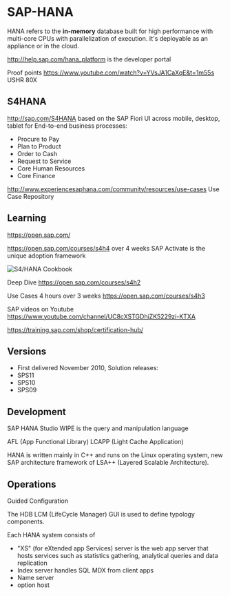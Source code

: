 # SAP-HANA

HANA refers to the <strong>in-memory</strong> database
built for high performance with multi-core CPUs with parallelization of execution.
It's deployable as an appliance or in the cloud.

http://help.sap.com/hana_platform
is the developer portal

Proof points
https://www.youtube.com/watch?v=YVsJA1CaXqE&t=1m55s
USHR 80X



## S4HANA
http://sap.com/S4HANA
based on the SAP Fiori UI across mobile, desktop, tablet
for End-to-end business processes:

* Procure to Pay
* Plan to Product
* Order to Cash
* Request to Service
* Core Human Resources
* Core Finance

http://www.experiencesaphana.com/community/resources/use-cases
Use Case Repository


## Learning
https://open.sap.com/

https://open.sap.com/courses/s4h4
over 4 weeks
SAP Activate is the unique adoption framework

![S4/HANA Cookbook](http://scn.sap.com/docs/DOC-64980)

Deep Dive
https://open.sap.com/courses/s4h2

Use Cases 4 hours over 3 weeks
https://open.sap.com/courses/s4h3

SAP videos on Youtube
https://www.youtube.com/channel/UC8cXSTGDhiZK5229zi-KTXA

https://training.sap.com/shop/certification-hub/



## Versions

* First delivered November 2010, 
Solution releases:
* SPS11
* SPS10
* SPS09



## Development
SAP HANA Studio 
WIPE is the query and manipulation language

AFL (App Functional Library)
LCAPP (Light Cache Application)

HANA is written mainly in C++ and runs on the Linux operating system,
new SAP architecture framework of LSA++ (Layered Scalable Architecture).


## Operations
Guided Configuration

The HDB LCM (LifeCycle Manager) GUI is used to define typology components.

Each  HANA system consists of
* "XS" (for eXtended app Services) server is the web app server that hosts services
   such as statistics gathering, analytical queries and data replication
* Index server handles SQL MDX from client apps
* Name server
* option host


